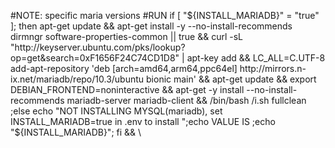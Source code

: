 
 #NOTE: specific maria versions
 #RUN if [ "${INSTALL_MARIADB}" = "true"   ]; then apt-get update  && apt-get install -y  --no-install-recommends  dirmngr software-properties-common || true  &&   curl -sL "http://keyserver.ubuntu.com/pks/lookup?op=get&search=0xF1656F24C74CD1D8" | apt-key add && LC_ALL=C.UTF-8 add-apt-repository 'deb [arch=amd64,arm64,ppc64el] http://mirrors.n-ix.net/mariadb/repo/10.3/ubuntu bionic main' && apt-get update && export DEBIAN_FRONTEND=noninteractive &&  apt-get -y install --no-install-recommends mariadb-server mariadb-client &&  /bin/bash /i.sh fullclean  ;else echo "NOT INSTALLING MYSQL(mariadb), set INSTALL_MARIADB=true in .env to install ";echo VALUE IS ;echo "${INSTALL_MARIADB}"; fi && \
